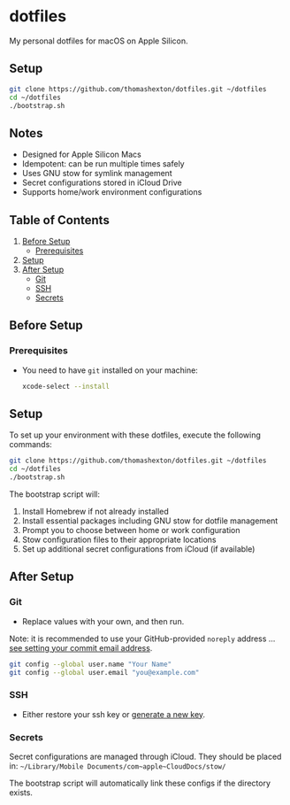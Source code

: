 # dotfiles

My personal dotfiles for macOS on Apple Silicon.

## Setup

```sh
git clone https://github.com/thomashexton/dotfiles.git ~/dotfiles
cd ~/dotfiles
./bootstrap.sh
```

## Notes

- Designed for Apple Silicon Macs
- Idempotent: can be run multiple times safely
- Uses GNU stow for symlink management
- Secret configurations stored in iCloud Drive
- Supports home/work environment configurations

## Table of Contents

1. [Before Setup](#before-setup)
   - [Prerequisites](#prerequisites)
2. [Setup](#setup)
3. [After Setup](#after-setup)
   - [Git](#git)
   - [SSH](#ssh)
   - [Secrets](#secrets)

## Before Setup

### Prerequisites

- You need to have `git` installed on your machine:

  ```sh
  xcode-select --install
  ```

## Setup

To set up your environment with these dotfiles, execute the following commands:

```sh
git clone https://github.com/thomashexton/dotfiles.git ~/dotfiles
cd ~/dotfiles
./bootstrap.sh
```

The bootstrap script will:
1. Install Homebrew if not already installed
2. Install essential packages including GNU stow for dotfile management
3. Prompt you to choose between home or work configuration
4. Stow configuration files to their appropriate locations
5. Set up additional secret configurations from iCloud (if available)

## After Setup

### Git

- Replace values with your own, and then run.

Note: it is recommended to use your GitHub-provided `noreply` address ... [see setting your commit email address](https://help.github.com/en/github/setting-up-and-managing-your-github-user-account/setting-your-commit-email-address#setting-your-commit-email-address-on-github).

  ```sh
  git config --global user.name "Your Name"
  git config --global user.email "you@example.com"
  ```

<!-- - For extra credit, [setup GPG signing](https://help.github.com/en/github/authenticating-to-github/signing-commits) for your commits.

```sh
git config --global commit.gpgsign true
git config --global gpg.program "gpg"
``` -->

### SSH

- Either restore your ssh key or [generate a new key](https://help.github.com/en/github/authenticating-to-github/generating-a-new-ssh-key-and-adding-it-to-the-ssh-agent).

### Secrets

Secret configurations are managed through iCloud. They should be placed in:
`~/Library/Mobile Documents/com~apple~CloudDocs/stow/`

The bootstrap script will automatically link these configs if the directory exists.
